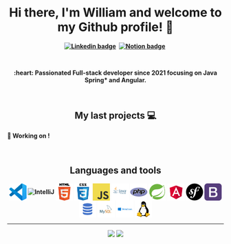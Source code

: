 <p>
  <h1 align="center"><b>Hi there, I'm William and welcome to my Github profile! 👋</h1>
</p>

<p align="center">
  <a href="https://www.linkedin.com/in/william-lechat/"><img src="https://img.shields.io/badge/Linkedin-000000?style=for-the-badge&logo=linkedin&logoColor=white&color=blue" alt="Linkedin badge"/></a>&nbsp;
  <a href="https://shadowed-packet-1e0.notion.site/Hi-I-m-William-c9f3620b301a4b25a49ee28ef4abeeee"><img src="https://img.shields.io/badge/Notion-000000?style=for-the-badge&logo=notion&logoColor=white&color=black" alt="Notion badge"></a>&nbsp;
</p>
<br />

<p align="center">:heart: Passionated Full-stack developer since 2021 focusing on Java Spring* and Angular.</p>
<br />

<h2 align="center">My last projects 💻</h2>

  👷 Working on !
  <!--<p align="center">
    <img width="400" src="https://github.com/LechatW/Tic-Tac-Toe/blob/master/images/start.PNG" />
    <a href="https://github.com/LechatW/Tic-Tac-Toe">
      <img src="https://github-readme-stats.vercel.app/api/pin/?username=LechatW&repo=Tic-Tac-Toe&theme=tokyonight" />
    </a>
  </p>-->
<br />

<p>
  <h2 align="center">Languages and tools</h2>
</p>
<p align="center">
  <img align="center" alt="Visual Studio Code" height="40px" width="40px" src="https://raw.githubusercontent.com/github/explore/80688e429a7d4ef2fca1e82350fe8e3517d3494d/topics/visual-studio-code/visual-studio-code.png"/>
  <img align="center" alt="IntelliJ" height="40px width="40px" src="https://cdn.jsdelivr.net/npm/simple-icons@3.9.0/icons/intellijidea.svg"/>
  <img align="center" alt="Html" height="40px width="40px" src="https://raw.githubusercontent.com/github/explore/80688e429a7d4ef2fca1e82350fe8e3517d3494d/topics/html/html.png"/>
  <img align="center" alt="Css" height="40px width="40px" src="https://raw.githubusercontent.com/github/explore/80688e429a7d4ef2fca1e82350fe8e3517d3494d/topics/css/css.png"/>
  <img align="center" alt="Javascript" height="40px width="40px" src="https://raw.githubusercontent.com/github/explore/80688e429a7d4ef2fca1e82350fe8e3517d3494d/topics/javascript/javascript.png"/>
  <img align="center" alt="Java" height="40px width="40px" src="https://raw.githubusercontent.com/github/explore/80688e429a7d4ef2fca1e82350fe8e3517d3494d/topics/java/java.png"/>
  <img align="center" alt="Php" height="40px width="40px" src="https://raw.githubusercontent.com/github/explore/80688e429a7d4ef2fca1e82350fe8e3517d3494d/topics/php/php.png"/>
  <img align="center" alt="Spring" height="40px width="40px" src="https://raw.githubusercontent.com/github/explore/80688e429a7d4ef2fca1e82350fe8e3517d3494d/topics/spring-boot/spring-boot.png"/>
  <img align="center" alt="Angular" height="40px width="40px" src="https://raw.githubusercontent.com/github/explore/80688e429a7d4ef2fca1e82350fe8e3517d3494d/topics/angular/angular.png"/>
  <img align="center" alt="Symfony" height="40px width="40px" src="https://raw.githubusercontent.com/github/explore/80688e429a7d4ef2fca1e82350fe8e3517d3494d/topics/symfony/symfony.png"/>
  <img align="center" alt="Bootstrap" height="40px width="40px" src="https://raw.githubusercontent.com/github/explore/80688e429a7d4ef2fca1e82350fe8e3517d3494d/topics/bootstrap/bootstrap.png"/>
  <img align="center" alt="SQL" height="40px width="40px" src="https://raw.githubusercontent.com/github/explore/80688e429a7d4ef2fca1e82350fe8e3517d3494d/topics/sql/sql.png"/>
  <img align="center" alt="MySQL" height="40px width="40px" src="https://raw.githubusercontent.com/github/explore/80688e429a7d4ef2fca1e82350fe8e3517d3494d/topics/mysql/mysql.png"/>
  <img align="center" alt="Windows" height="40px width="40px" src="https://raw.githubusercontent.com/github/explore/80688e429a7d4ef2fca1e82350fe8e3517d3494d/topics/windows/windows.png"/>
  <img align="center" alt="Linux" height="40px width="40px" src="https://raw.githubusercontent.com/github/explore/80688e429a7d4ef2fca1e82350fe8e3517d3494d/topics/linux/linux.png"/>
</p>

---

<p align="center">
  <img src="https://github-readme-stats.vercel.app/api?username=LechatW&theme=radical&show_icons=true" width="450"/>
  <img src="https://github-readme-stats.vercel.app/api/top-langs/?username=LechatW&layout=compact&theme=radical" width="400" />
</p>

